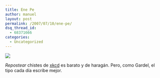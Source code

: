 ```yaml
---
title: Ene Pe
author: manuel
layout: post
permalink: /2007/07/10/ene-pe/
dsq_thread_id:
  - 68371666
categories:
  - Uncategorized
---
```

![][1]

*Repostear* chistes de [xkcd][2] es barato y de haragán. Pero, como Gardel, el tipo cada día escribe mejor.

 [1]: https://blog.jazzido.com/wp-content/old/2007/7/10/np_complete.png
 [2]: http://www.xkcd.com